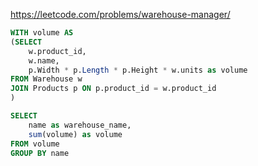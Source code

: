 https://leetcode.com/problems/warehouse-manager/

```sql
WITH volume AS 
(SELECT 
    w.product_id, 
    w.name,
    p.Width * p.Length * p.Height * w.units as volume
FROM Warehouse w 
JOIN Products p ON p.product_id = w.product_id
)

SELECT 
    name as warehouse_name, 
    sum(volume) as volume
FROM volume
GROUP BY name
```
